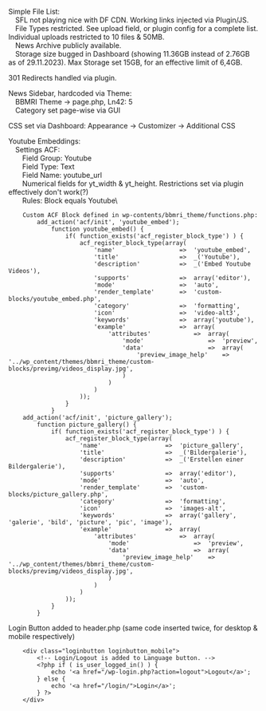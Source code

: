Simple File List:\
	&emsp;SFL not playing nice with DF CDN. Working links injected via Plugin/JS.\
	&emsp;File Types restricted. See upload field, or plugin config for a complete list. Individual uploads restricted to 10 files & 50MB.\
	&emsp;News Archive publicly available.\
	&emsp;Storage size bugged in Dashboard (showing 11.36GB instead of 2.76GB as of 29.11.2023). Max Storage set 15GB, for an effective limit of 6,4GB.
 
301 Redirects handled via plugin.

News Sidebar, hardcoded via Theme:\
	&emsp;BBMRI Theme -> page.php, Ln42: 5\
 	&emsp;Category set page-wise via GUI

CSS set via Dashboard: Appearance -> Customizer -> Additional CSS

Youtube Embeddings:\
	&emsp;Settings ACF:\
		&emsp;&emsp;Field Group: Youtube\
	        &emsp;&emsp;Field Type: Text\
	        &emsp;&emsp;Field Name: youtube_url\
		&emsp;&emsp;Numerical fields for yt_width & yt_height. Restrictions set via plugin effectively don't work(?)\
		&emsp;&emsp;Rules: Block equals Youtube\
```
    Custom ACF Block defined in wp-contents/bbmri_theme/functions.php:
        add_action('acf/init', 'youtube_embed');
            function youtube_embed() {
                if( function_exists('acf_register_block_type') ) {
                    acf_register_block_type(array(
                        'name'					=>	'youtube_embed',
                        'title'					=>	_('Youtube'),
                        'description'			=>	_('Embed Youtube Videos'),
                        'supports'				=>	array('editor'),
                        'mode'					=>	'auto',
                        'render_template' 		=>	'custom-blocks/youtube_embed.php',
                        'category'				=>	'formatting',
                        'icon'					=>	'video-alt3',
                        'keywords'				=>	array('youtube'),
                        'example'				=>	array(
                            'attributes'			=>	array(
                                'mode'					=>	'preview',
                                'data'					=>	array(
                                    'preview_image_help'	=>	'../wp_content/themes/bbmri_theme/custom-blocks/previmg/videos_display.jpg',
                                )
                            )
                        )
                    ));
                }
            }
	add_action('acf/init', 'picture_gallery');
		function picture_gallery() {
			if( function_exists('acf_register_block_type') ) {
				acf_register_block_type(array(
					'name'					=>	'picture_gallery',
					'title'					=>	_('Bildergalerie'),
					'description'			=>	_('Erstellen einer Bildergalerie'),
					'supports'				=>	array('editor'),
					'mode'					=>	'auto',
					'render_template' 		=>	'custom-blocks/picture_gallery.php',
					'category'				=>	'formatting',
					'icon'					=>	'images-alt',
					'keywords'				=>	array('gallery', 'galerie', 'bild', 'picture', 'pic', 'image'),
					'example'				=>	array(
						'attributes'			=>	array(
							'mode'					=>	'preview',
							'data'					=>	array(
								'preview_image_help'	=>	'../wp_content/themes/bbmri_theme/custom-blocks/previmg/videos_display.jpg',
							)
						)
					)
				));
			}
		}
```
Login Button added to header.php (same code inserted twice, for desktop & mobile respectively)
```
	<div class="loginbutton loginbutton_mobile">
		<!-- Login/Logout is added to Language button. -->
		<?php if ( is_user_logged_in() ) {
			echo '<a href="/wp-login.php?action=logout">Logout</a>';
		} else {
			echo '<a href="/login/">Login</a>';
		} ?>
    </div>
```
